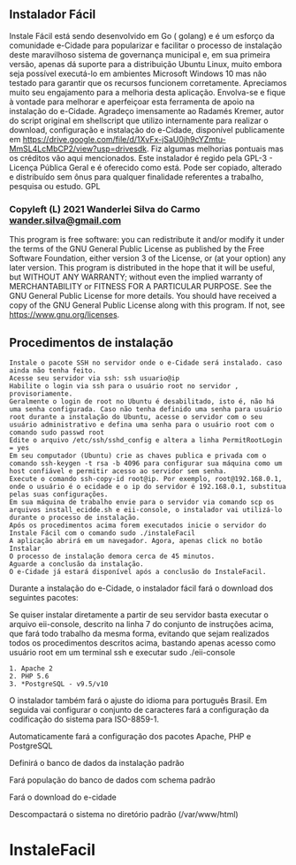

## Instalador Fácil


Instale Fácil está sendo desenvolvido em Go ( golang) e é um esforço da comunidade e-Cidade para popularizar e facilitar o processo de instalação deste maravilhoso sistema de governança municipal e, em sua primeira versão, apenas dá suporte para a distribuição Ubuntu Linux, muito embora seja possível executá-lo em ambientes Microsoft Windows 10 mas não testado para garantir que os recursos funcionem corretamente.
Apreciamos muito seu engajamento para a melhoria desta aplicação. Envolva-se e fique à vontade para melhorar e aperfeiçoar esta ferramenta de apoio na instalação do e-Cidade.
Agradeço imensamente ao Radamés Kremer, autor do script original em shellscript que utilizo internamente para realizar o download, configuração e instalação do e-Cidade, disponível publicamente em https://drive.google.com/file/d/1XvFx-jSaU0jh9cYZmtu-MmSL4LcMbCP2/view?usp=drivesdk. Fiz algumas melhorias pontuais mas os créditos vão aqui mencionados.
Este instalador é regido pela GPL-3 - Licença Pública Geral e é oferecido como está.
Pode ser copiado, alterado e distribuído sem ônus para qualquer finalidade referentes a trabalho, pesquisa ou estudo.
GPL

### Copyleft (L) 2021 Wanderlei Silva do Carmo <wander.silva@gmail.com>

This program is free software: you can redistribute it and/or modify it under the terms of the GNU General Public License as published by the Free Software Foundation, either version 3 of the License, or (at your option) any later version. This program is distributed in the hope that it will be useful, but WITHOUT ANY WARRANTY; without even the implied warranty of MERCHANTABILITY or FITNESS FOR A PARTICULAR PURPOSE. See the GNU General Public License for more details. You should have received a copy of the GNU General Public License along with this program. If not, see https://www.gnu.org/licenses. 

## Procedimentos de instalação

    Instale o pacote SSH no servidor onde o e-Cidade será instalado. caso ainda não tenha feito.
    Acesse seu servidor via ssh: ssh usuario@ip
    Habilite o login via ssh para o usuário root no servidor , provisoriamente.
    Geralmente o login de root no Ubuntu é desabilitado, isto é, não há uma senha configurada. Caso não tenha definido uma senha para usuário root durante a instalação do Ubuntu, acesse o servidor com o seu usuário administrativo e defina uma senha para o usuário root com o comando sudo passwd root
    Edite o arquivo /etc/ssh/sshd_config e altera a linha PermitRootLogin = yes
    Em seu computador (Ubuntu) crie as chaves publica e privada com o comando ssh-keygen -t rsa -b 4096 para configurar sua máquina como um host confiável e permitir acesso ao servidor sem senha.
    Execute o comando ssh-copy-id root@ip. Por exemplo, root@192.168.0.1, onde o usuário é o ecidade e o ip do servidor é 192.168.0.1, substitua pelas suas configurações.
    Em sua máquina de trabalho envie para o servidor via comando scp os arquivos install_ecidde.sh e eii-console, o instalador vai utilizá-lo durante o processo de instalação.
    Após os procedimentos acima forem executados inicie o servidor do Instale Fácil com o comando sudo ./instaleFacil
    A aplicação abrirá em um navegador. Agora, apenas click no botão Instalar
    O processo de instalação demora cerca de 45 minutos.
    Aguarde a conclusão da instalação.
    O e-Cidade já estará disponível após a conclusão do InstaleFacil.

Durante a instalação do e-Cidade, o instalador fácil fará o download dos seguintes pacotes:

Se quiser instalar diretamente a partir de seu servidor basta executar o arquivo eii-console, descrito na linha 7 do conjunto de instruções acima, que fará todo trabalho da mesma forma, evitando que sejam realizados todos os procedimentos descritos acima, bastando apenas acesso como usuário root em um terminal ssh e executar sudo ./eii-console

    1. Apache 2
    2. PHP 5.6
    3. *PostgreSQL - v9.5/v10

O instalador também fará o ajuste do idioma para português Brasil.
Em seguida vai configurar o conjunto de caracteres fará a configuração da codificação do sistema para ISO-8859-1.

Automaticamente fará a configuração dos pacotes Apache, PHP e PostgreSQL

Definirá o banco de dados da instalação padrão

Fará população do banco de dados com schema padrão

Fará o download do e-cidade

Descompactará o sistema no diretório padrão (/var/www/html)

# InstaleFacil
